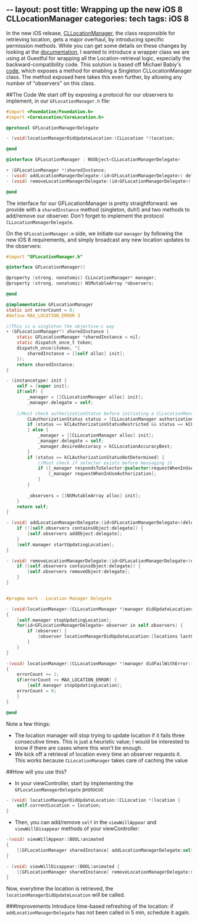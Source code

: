 --
layout: post
title: Wrapping up the new iOS 8 CLLocationManager
categories: tech
tags: iOS 8
---

In the new iOS release, [CLLocationManager](https://developer.apple.com/library/prerelease/iOS/documentation/CoreLocation/Reference/CLLocationManager_Class/index.html), the class responsible for retrieving location, gets a major overhaul, by introducing specific permission methods. While you can get some details on these changes by looking at the [documentation](https://developer.apple.com/library/prerelease/iOS/documentation/CoreLocation/Reference/CLLocationManager_Class/index.html), I wanted to introduce a wrapper class we are using at Guestful for wrapping all the Location-retrieval logic, especially the backward-compatibility code. This solution is based off Michael Babiy's [code](http://www.michaelbabiy.com/cllocationmanager-singleton/), which exposes a method for enabling a Singleton CLLocationManager class. The method exposed here takes this even further, by allowing any number of "observers" on this class.

##The Code
We start off by exposing a protocol for our observers to implement, in our `GFLocationManager.h` file:

```objective-c
#import <Foundation/Foundation.h>
#import <CoreLocation/CoreLocation.h>

@protocol GFLocationManagerDelegate

- (void)locationManagerDidUpdateLocation:(CLLocation *)location;

@end

@interface GFLocationManager : NSObject<CLLocationManagerDelegate>

+ (GFLocationManager *)sharedInstance;
- (void) addLocationManagerDelegate:(id<GFLocationManagerDelegate>) delegate;
- (void) removeLocationManagerDelegate:(id<GFLocationManagerDelegate>) delegate;

@end
```

The interface for our GFLocationManager is pretty straightforward: we provide with a `sharedInstance` method (singleton, duh!) and two methods to add/remove our observer. Don't forget to implement the protocol `CLLocationManagerDelegate`.

On the `GFLocationManager.m` side, we initiate our `manager` by following the new iOS 8 requirements, and simply broadcast any new location updates to the observers:

```objective-c
#import "GFLocationManager.h"

@interface GFLocationManager()

@property (strong, nonatomic) CLLocationManager* manager;
@property (strong, nonatomic) NSMutableArray *observers;

@end

@implementation GFLocationManager
static int errorCount = 0;
#define MAX_LOCATION_ERROR 3

//This is a singleton the objective-c way
+ (GFLocationManager*) sharedInstance {
    static GFLocationManager *sharedInstance = nil;
    static dispatch_once_t token;
    dispatch_once(&token, ^{
        sharedInstance = [[self alloc] init];
    });
    return sharedInstance;
}

- (instancetype) init {
    self = [super init];
    if(self) {
        _manager = [[CLLocationManager alloc] init];
        _manager.delegate = self;
        
	//Must check authorizationStatus before initiating a CLLocationManager
        CLAuthorizationStatus status = [CLLocationManager authorizationStatus];
        if (status == kCLAuthorizationStatusRestricted && status == kCLAuthorizationStatusDenied) {
        } else {
            _manager = [[CLLocationManager alloc] init];
            _manager.delegate = self;
            _manager.desiredAccuracy = kCLLocationAccuracyBest;
        }
        if (status == kCLAuthorizationStatusNotDetermined) {
            //Must check if selector exists before messaging it
            if ([_manager respondsToSelector:@selector(requestWhenInUseAuthorization)]) {
                [_manager requestWhenInUseAuthorization];
            }
        }
        
        _observers = [[NSMutableArray alloc] init];
    }
    return self;
}

- (void) addLocationManagerDelegate:(id<GFLocationManagerDelegate>)delegate {
    if (![self.observers containsObject:delegate]) {
        [self.observers addObject:delegate];
    }
    [self.manager startUpdatingLocation];
}

- (void) removeLocationManagerDelegate:(id<GFLocationManagerDelegate>)delegate {
    if ([self.observers containsObject:delegate]) {
        [self.observers removeObject:delegate];
    }
}


#pragma mark - Location Manager Delegate

- (void)locationManager:(CLLocationManager *)manager didUpdateLocations:(NSArray *)locations
{
    [self.manager stopUpdatingLocation];
    for(id<GFLocationManagerDelegate> observer in self.observers) {
        if (observer) {
            [observer locationManagerDidUpdateLocation:[locations lastObject]];
        }
    }
}

-(void) locationManager:(CLLocationManager *)manager didFailWithError:(NSError *)error
{
    errorCount += 1;
    if(errorCount >= MAX_LOCATION_ERROR) {
        [self.manager stopUpdatingLocation];
	errorCount = 0;
    }
}

@end
```

Note a few things:
- The location manager will stop trying to update location if it fails three consecutive times. This is just a heuristic value; I would be interested to know if there are cases where this won't be enough.
- We kick off a retrieval of location every time an observer requests it. This works because `CLLocationManager` takes care of caching the value 

##How will you use this?
- In your viewController, start by implementing the `GFLocationManagerDelegate` protocol:

```objective-c
- (void) locationManagerDidUpdateLocation:(CLLocation *)location {
    self.currentLocation = location;
}
```
- Then, you can add/remove `self` in the `viewWillAppear` and `viewWillDisappear` methods of your viewController:

```objective-c
-(void) viewWillAppear:(BOOL)animated
{
    [[GFLocationManager sharedInstance] addLocationManagerDelegate:self];
}

- (void) viewWillDisappear:(BOOL)animated {
    [[GFLocationManager sharedInstance] removeLocationManagerDelegate:self];
}
```

Now, everytime the location is retrieved, the `locationManagerDidUpdateLocation` will be called.


###Improvements
Introduce time-based refreshing of the location: if `addLocationManagerDelegate` has not been called in 5 min, schedule it again.
